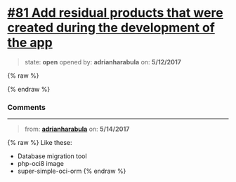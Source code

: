 # [\#81 Add residual products that were created during the development of the app](https://github.com/adrianharabula/condr/issues/81)

> state: **open** opened by: **adrianharabula** on: **5/12/2017**

{% raw %}

{% endraw %}


### Comments

---
> from: [**adrianharabula**](https://github.com/adrianharabula/condr/issues/81#issuecomment-301339940) on: **5/14/2017**

{% raw %}
Like these:
- Database migration tool
- php-oci8 image
- super-simple-oci-orm
{% endraw %}
